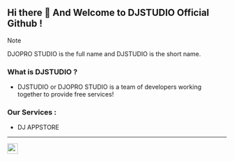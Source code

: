 ## Hi there 👋 And Welcome to DJSTUDIO Official Github !

> [!NOTE]
> DJOPRO STUDIO is the full name and DJSTUDIO is the short name.

### What is DJSTUDIO ?
- DJSTUDIO or DJOPRO STUDIO is a team of developers working together to provide free services!

### Our Services :
- DJ APPSTORE

<hr>
<span align="center">
<a align="center" href="https://discord.com" style="text-decoration: none; color: #FFFFFF; font-size: 16px; font-weight: bold; display: flex; align-items: center;">
<img src="https://img.icons8.com/color/48/discord-logo.png" alt="Discord" style="height: 24px; margin-right: 8px;"/></a>
</span>

<!--

**Here are some ideas to get you started:**

🙋‍♀️ A short introduction - what is your organization all about?
🌈 Contribution guidelines - how can the community get involved?
👩‍💻 Useful resources - where can the community find your docs? Is there anything else the community should know?
🍿 Fun facts - what does your team eat for breakfast?
🧙 Remember, you can do mighty things with the power of [Markdown](https://docs.github.com/github/writing-on-github/getting-started-with-writing-and-formatting-on-github/basic-writing-and-formatting-syntax)
-->
